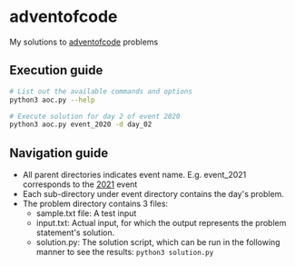 # adventofcode

My solutions to [adventofcode](https://adventofcode.com/) problems

## Execution guide
```bash
# List out the available commands and options
python3 aoc.py --help

# Execute solution for day 2 of event 2020
python3 aoc.py event_2020 -d day_02
```

## Navigation guide

* All parent directories indicates event name. E.g. event_2021 corresponds to the [2021](https://adventofcode.com/2021) event
* Each sub-directory under event directory contains the day's problem.
* The problem directory contains 3 files:
  * sample.txt file: A test input
  * input.txt: Actual input, for which the output represents the problem statement's solution.
  * solution.py: The solution script, which can be run in the following manner to see the results: 
   ```python3 solution.py```  

 
